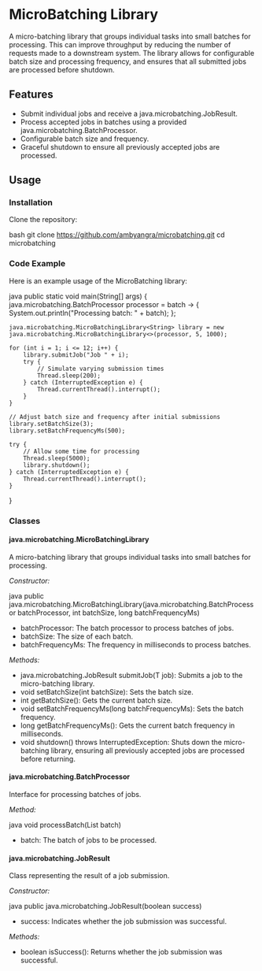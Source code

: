 # MicroBatching Library

A micro-batching library that groups individual tasks into small batches for processing. This can improve throughput by reducing the number of requests made to a downstream system. The library allows for configurable batch size and processing frequency, and ensures that all submitted jobs are processed before shutdown.

## Features

- Submit individual jobs and receive a java.microbatching.JobResult.
- Process accepted jobs in batches using a provided java.microbatching.BatchProcessor.
- Configurable batch size and frequency.
- Graceful shutdown to ensure all previously accepted jobs are processed.

## Usage

### Installation

Clone the repository:

bash
git clone <https://github.com/ambyangra/microbatching.git>
cd microbatching

### Code Example

Here is an example usage of the MicroBatching library:

java
public static void main(String[] args) {
    java.microbatching.BatchProcessor<String> processor = batch -> {
        System.out.println("Processing batch: " + batch);
    };

    java.microbatching.MicroBatchingLibrary<String> library = new java.microbatching.MicroBatchingLibrary<>(processor, 5, 1000);

    for (int i = 1; i <= 12; i++) {
        library.submitJob("Job " + i);
        try {
            // Simulate varying submission times
            Thread.sleep(200);
        } catch (InterruptedException e) {
            Thread.currentThread().interrupt();
        }
    }

    // Adjust batch size and frequency after initial submissions
    library.setBatchSize(3);
    library.setBatchFrequencyMs(500);

    try {
        // Allow some time for processing
        Thread.sleep(5000);
        library.shutdown();
    } catch (InterruptedException e) {
        Thread.currentThread().interrupt();
    }
}

### Classes

#### java.microbatching.MicroBatchingLibrary

A micro-batching library that groups individual tasks into small batches for processing.

*Constructor:*

java
public java.microbatching.MicroBatchingLibrary(java.microbatching.BatchProcessor<T> batchProcessor, int batchSize, long batchFrequencyMs)

- batchProcessor: The batch processor to process batches of jobs.
- batchSize: The size of each batch.
- batchFrequencyMs: The frequency in milliseconds to process batches.

*Methods:*

- java.microbatching.JobResult<T> submitJob(T job): Submits a job to the micro-batching library.
- void setBatchSize(int batchSize): Sets the batch size.
- int getBatchSize(): Gets the current batch size.
- void setBatchFrequencyMs(long batchFrequencyMs): Sets the batch frequency.
- long getBatchFrequencyMs(): Gets the current batch frequency in milliseconds.
- void shutdown() throws InterruptedException: Shuts down the micro-batching library, ensuring all previously accepted jobs are processed before returning.

#### java.microbatching.BatchProcessor

Interface for processing batches of jobs.

*Method:*

java
void processBatch(List<T> batch)

- batch: The batch of jobs to be processed.

#### java.microbatching.JobResult

Class representing the result of a job submission.

*Constructor:*

java
public java.microbatching.JobResult(boolean success)
 
- success: Indicates whether the job submission was successful.

*Methods:*

- boolean isSuccess(): Returns whether the job submission was successful.
